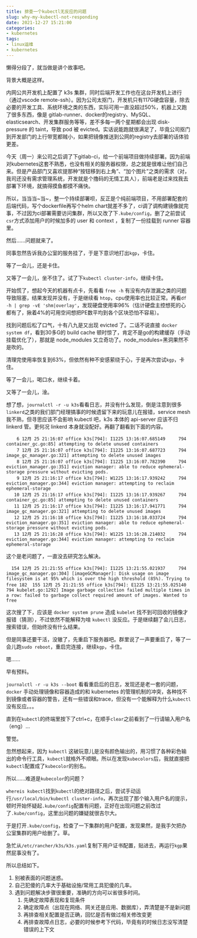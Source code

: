 ```yaml
---
title: 排查一个kubectl无反应的问题
slug: why-my-kubectl-not-responding
date: 2021-12-27 15:21:00
categories:
- kubernetes
tags:
- linux运维
- kubernetes
---
```


懒得分段了，就当做是讲个故事吧。

背景大概是这样。

内网公共开发机上配置了 k3s 集群，同时后端开发工作也在这台开发机上进行（通过vscode remote-ssh）。因为公司太抠门，开发机只有117G硬盘容量，除去必要的开发工具、系统环境之类的东西，实际可用一直没超过50%，机器上又跑了很多东西，像是 gitlab-runner、docker的registry、MySQL、elasticsearch、开发集群服务等等，差不多每一两个星期都会出现 disk-pressure 的 taint，导致 pod 被 evicted。实话说能跑就很满足了，毕竟公司抠门到开发部门的上行带宽都贼小，如果把镜像推送到公网的registry去部署的话体验更差。

今天（周一）来公司之后调了下gitlab-ci，给一个前端项目做持续部署。因为前端对kubernetes这套不熟悉，也没有相关的服务器权限，总之就是很难让他们自己来。但是产品部门又喜欢提那种“按钮移到右上角”、“加个图片”之类的需求（对，我司还没有需求管理系统，开发就是个撸码的无情工具人），前端老是过来找我去部署下环境，就搞得摸鱼都摸不痛快。

所以，当当当~当~，整一个持续部署呗，反正是个纯前端项目，不用部署配套的后端代码，写个dockerfile再写个helm chart就差不多了，ci调了调构建镜像就完事，不过因为ci部署需要访问集群，所以又改了下`.kube/config`，删了之前尝试`csr`方式添加用户的时候加多的 user 和 context ，复制了一份挂载到 runner 容器里。

然后......问题就来了。

同事忽然告诉我办公室的服务挂了，于是下意识地打出`kgp`，卡住。

等了一会儿，还是卡住。

又等了一会儿，坐不住了。试了下`kubectl cluster-info`，继续卡住。

开始慌了，想起今天的机器有点卡，先看看 `free -h` 有没有内存泄漏之类的问题导致阻塞，结果发现并没有，于是继续看 `htop`，cpu使用率也比较正常。再看`df -h | grep -vE 'shm|overlay'`，发现硬盘使用率96%（估计硬盘主控想死的心都有了，揪着4%的可用空间想把PE数平均到各个区块恐怕不容易）。

找到问题后松了口气，十有八九是又出现 evicted 了。二话不说直接 `docker system df`，看到30多G的 build cache 顿时惊了，肯定不是go的构建缓存（手动挂载优化了），那就是 node_modules 又立奇功了。node_modules=黑洞果然不是吹的。

清理完使用率恢复到63%，但依然有种不安感萦绕于心，于是再次尝试`kgp`，卡住。

等了一会儿，喝口水，继续卡着。

又等了一会儿，淦。

想了想，`journalctl -r -u k3s`看看日志，并没有什么发现，倒是注意到很多`linkerd`之类的我们部门经理搞事的时候遗留下来的玩意儿在报错，service mesh 我不熟，但寻思应该不会影响 kubectl 吧，k3s 本体的 api-server 应该不归 linkerd 管。更何况 linkerd 本身就没配好。再翻了翻看到下面的内容。

```log
    6 12月 25 21:16:07 office k3s[794]: I1225 13:16:07.685149     794 container_gc.go:85] attempting to delete unused containers
    7 12月 25 21:16:07 office k3s[794]: I1225 13:16:07.687723     794 image_gc_manager.go:321] attempting to delete unused images
    8 12月 25 21:16:07 office k3s[794]: I1225 13:16:07.782390     794 eviction_manager.go:351] eviction manager: able to reduce ephemeral-storage pressure without evicting pods.
    9 12月 25 21:16:17 office k3s[794]: W1225 13:16:17.939242     794 eviction_manager.go:344] eviction manager: attempting to reclaim ephemeral-storage
   10 12月 25 21:16:17 office k3s[794]: I1225 13:16:17.939267     794 container_gc.go:85] attempting to delete unused containers
   11 12月 25 21:16:17 office k3s[794]: I1225 13:16:17.941771     794 image_gc_manager.go:321] attempting to delete unused images
   12 12月 25 21:16:18 office k3s[794]: I1225 13:16:18.033724     794 eviction_manager.go:351] eviction manager: able to reduce ephemeral-storage pressure without evicting pods.
   13 12月 25 21:16:28 office k3s[794]: W1225 13:16:28.214032     794 eviction_manager.go:344] eviction manager: attempting to reclaim ephemeral-storage
```

这个是老问题了，一直没去研究怎么解决。

```log
  154 12月 25 21:21:55 office k3s[794]: I1225 13:21:55.021937     794 image_gc_manager.go:304] [imageGCManager]: Disk usage on image filesystem is at 95% which is over the high threshold (85%). Trying to free 182  155 12月 25 21:21:55 office k3s[794]: E1225 13:21:55.025140     794 kubelet.go:1292] Image garbage collection failed multiple times in a row: failed to garbage collect required amount of images. Wanted to free
```

这次搜了下，应该是 `docker system prune` 造成 `kubelet` 找不到可回收的镜像才报错（猜测），不过依然不能解释为啥 `kubectl` 没反应。于是继续翻了会儿日志，搜索错误，但始终没有什么结果。

但是同事还要干活，没辙了，先重启下服务器吧。群里说了一声要重启了，等了一会儿跑`sudo reboot`，重启完连接，继续`kgp`，卡住。

嗯......

早有预料。

`journalctl -r -u k3s --boot` 看看重启后的日志，发现还是老一套的问题，`docker` 手动处理镜像和容器造成的和 kubernetes 的管理机制的冲突，各种找不到镜像或者容器的警告，还有一些错误和trace，但没有一个能解释为什么`kubectl`没有反应。。。

直到在`kubectl`的终端里按下了ctrl+c，在顺手`clear`之前看到了一行请输入用户名（eng）...

警觉。

忽然想起来，因为 `kubectl` 这破玩意儿是没有颜色输出的，用习惯了各种彩色输出的命令行工具，`kubectl`就格外不顺眼。所以在发现`kubecolors`后，我就直接把`kubectl`配置成了`kubecolor`的别名。

所以......难道是`kubecolor`的问题？

`whereis kubectl`找到`kubectl`的绝对路径之后，尝试手动运行`/usr/local/bin/kubectl cluster-info`，再次出现了那个输入用户名的提示，顿时开始怀疑起`.kube/config`配置有问题，正好在出现问题之前改过了`.kube/config`，这里出问题的嫌疑就很吉尔大。

于是打开`.kube/config`，检查了一下集群的用户配置，发现果然，是我手欠把办公室集群的用户给删了。草。

急忙从`/etc/rancher/k3s/k3s.yaml`复制下用户证书配置，贴进去，再运行`kgp`果然屁事没有了。

所以总结如下。

1. 别被表面的问题迷惑。
2. 自己犯傻的几率大于基础设施/常用工具犯傻的几率。
3. 遇到问题解决步骤很重要，准确的方向可以省很多时间。
   1. 先确定故障表现和复现条件
   2. 确定故障点（出现在网络、网关还是应用、数据库），弄清楚是不是新问题
   3. 再排查相关配置是否正确，回忆是否有做过相关修改变更
   4. 再排查故障点日志，必要的时候参考下代码，毕竟有的时候日志没写清楚错误的上下文